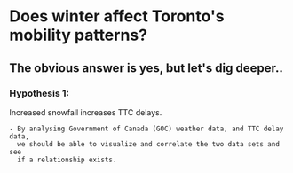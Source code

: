 # Does winter affect Toronto's mobility patterns? 

## The obvious answer is yes, but let's dig deeper..

### Hypothesis 1:

Increased snowfall increases TTC delays.

    - By analysing Government of Canada (GOC) weather data, and TTC delay data,
      we should be able to visualize and correlate the two data sets and see 
      if a relationship exists.  

